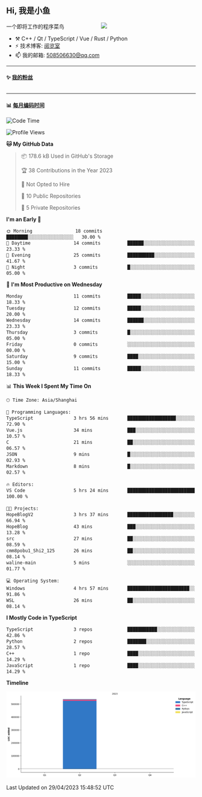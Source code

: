 <!--
**小鱼/小鱼** is a ✨ _special_ ✨ repository because its `README.md` (this file) appears on your GitHub profile.

Here are some ideas to get you started:

- 🔭 I’m currently working on ...
- 🌱 I’m currently learning ...
- 👯 I’m looking to collaborate on ...
- 🤔 I’m looking for help with ...
- 💬 Ask me about ...
- 📫 How to reach me: ...
- 😄 Pronouns: ...
- ⚡ Fun fact: ...
-->

## Hi, 我是小鱼

[<img align="right" width="50%" src="https://github-readme-stats-ouuan.vercel.app/api?username=XiaoYuer2022&show_icons=true">](https://metrics.lecoq.io/xlz122#gh-light-mode-only)

一个即将工作的程序菜鸟

-   :hammer_and_pick: C++ / Qt / TypeScript / Vue / Rust / Python
-   ⚡ 技术博客: [阅览室](https://haoxx.netlify.app/)
-   📫 我的邮箱: 508506630@qq.com

---

#### :sparkles: [我的粉丝](https://github.com/XiaoYuer2022?tab=followers)

<!--START_SECTION:followers-->
<table>
  </tr>
</table>
<!--END_SECTION:followers-->

---

#### :bar_chart: [每月编码时间](https://github.com/muety/wakapi)

<!--START_SECTION:waka-->
![Code Time](http://img.shields.io/badge/Code%20Time-5%20hrs%2021%20mins-blue)

![Profile Views](http://img.shields.io/badge/Profile%20Views-255-blue)

**🐱 My GitHub Data** 

> 📦 178.6 kB Used in GitHub's Storage 
 > 
> 🏆 38 Contributions in the Year 2023
 > 
> 🚫 Not Opted to Hire
 > 
> 📜 10 Public Repositories 
 > 
> 🔑 5 Private Repositories 
 > 
**I'm an Early 🐤** 

```text
🌞 Morning                18 commits          ████████░░░░░░░░░░░░░░░░░   30.00 % 
🌆 Daytime                14 commits          ██████░░░░░░░░░░░░░░░░░░░   23.33 % 
🌃 Evening                25 commits          ██████████░░░░░░░░░░░░░░░   41.67 % 
🌙 Night                  3 commits           █░░░░░░░░░░░░░░░░░░░░░░░░   05.00 % 
```
📅 **I'm Most Productive on Wednesday** 

```text
Monday                   11 commits          █████░░░░░░░░░░░░░░░░░░░░   18.33 % 
Tuesday                  12 commits          █████░░░░░░░░░░░░░░░░░░░░   20.00 % 
Wednesday                14 commits          ██████░░░░░░░░░░░░░░░░░░░   23.33 % 
Thursday                 3 commits           █░░░░░░░░░░░░░░░░░░░░░░░░   05.00 % 
Friday                   0 commits           ░░░░░░░░░░░░░░░░░░░░░░░░░   00.00 % 
Saturday                 9 commits           ████░░░░░░░░░░░░░░░░░░░░░   15.00 % 
Sunday                   11 commits          █████░░░░░░░░░░░░░░░░░░░░   18.33 % 
```


📊 **This Week I Spent My Time On** 

```text
🕑︎ Time Zone: Asia/Shanghai

💬 Programming Languages: 
TypeScript               3 hrs 56 mins       ██████████████████░░░░░░░   72.90 % 
Vue.js                   34 mins             ███░░░░░░░░░░░░░░░░░░░░░░   10.57 % 
C                        21 mins             ██░░░░░░░░░░░░░░░░░░░░░░░   06.57 % 
JSON                     9 mins              █░░░░░░░░░░░░░░░░░░░░░░░░   02.93 % 
Markdown                 8 mins              █░░░░░░░░░░░░░░░░░░░░░░░░   02.57 % 

🔥 Editors: 
VS Code                  5 hrs 24 mins       █████████████████████████   100.00 % 

🐱‍💻 Projects: 
HopeBlogV2               3 hrs 37 mins       █████████████████░░░░░░░░   66.94 % 
HopeBlog                 43 mins             ███░░░░░░░░░░░░░░░░░░░░░░   13.28 % 
src                      27 mins             ██░░░░░░░░░░░░░░░░░░░░░░░   08.59 % 
cmm8pobu1_Shi2_125       26 mins             ██░░░░░░░░░░░░░░░░░░░░░░░   08.14 % 
waline-main              5 mins              ░░░░░░░░░░░░░░░░░░░░░░░░░   01.77 % 

💻 Operating System: 
Windows                  4 hrs 57 mins       ███████████████████████░░   91.86 % 
WSL                      26 mins             ██░░░░░░░░░░░░░░░░░░░░░░░   08.14 % 
```

**I Mostly Code in TypeScript** 

```text
TypeScript               3 repos             ███████████░░░░░░░░░░░░░░   42.86 % 
Python                   2 repos             ███████░░░░░░░░░░░░░░░░░░   28.57 % 
C++                      1 repo              ████░░░░░░░░░░░░░░░░░░░░░   14.29 % 
JavaScript               1 repo              ████░░░░░░░░░░░░░░░░░░░░░   14.29 % 
```



**Timeline**

![Lines of Code chart](https://raw.githubusercontent.com/XiaoYuer2022/XiaoYuer2022/main/assets/bar_graph.png)


 Last Updated on 29/04/2023 15:48:52 UTC
<!--END_SECTION:waka-->
